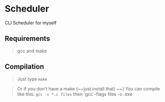 # Scheduler
CLI Scheduler for myself


## Requirements 

> gcc and make


## Compilation

> Just type `make`

> Or if you don't have a make (~~just install that) ~~)
> You can compile like this: `gcc -c *.c files` then `gcc -flags files -o <name>.exe
